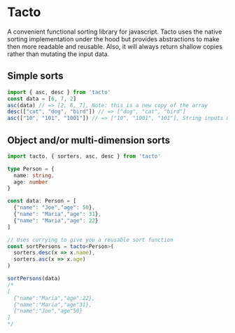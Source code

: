 # Tacto

A convenient functional sorting library for javascript. Tacto uses the native sorting implementation under the hood
but provides abstractions to make then more readable and reusable. Also, it will always return shallow copies rather than
mutating the input data.

## Simple sorts
```typescript
import { asc, desc } from 'tacto'
const data = [6, 7, 2]
asc(data) // => [2, 6, 7], Note: this is a new copy of the array
desc(["cat", "dog", "bird"]) // => ["dog", "cat", "bird"]
asc(["10", "101", "1001"]) // => ["10", "1001", "101"], String inputs means string evaluation
```

## Object and/or multi-dimension sorts
```typescript
import tacto, { sorters, asc, desc } from 'tacto'

type Person = {
  name: string,
  age: number
}

const data: Person = [
  {"name": "Joe","age": 50},
  {"name": "Maria","age": 31},
  {"name": "Maria","age": 22}
]

// Uses currying to give you a reusable sort function
const sortPersons = tacto<Person>(
  sorters.desc(x => x.name), 
  sorters.asc(x => x.age)
)

sortPersons(data)
/*
[
  {"name":"Maria","age":22},
  {"name":"Maria","age"31},
  {"name":"Joe","age"50}
]
*/
```

